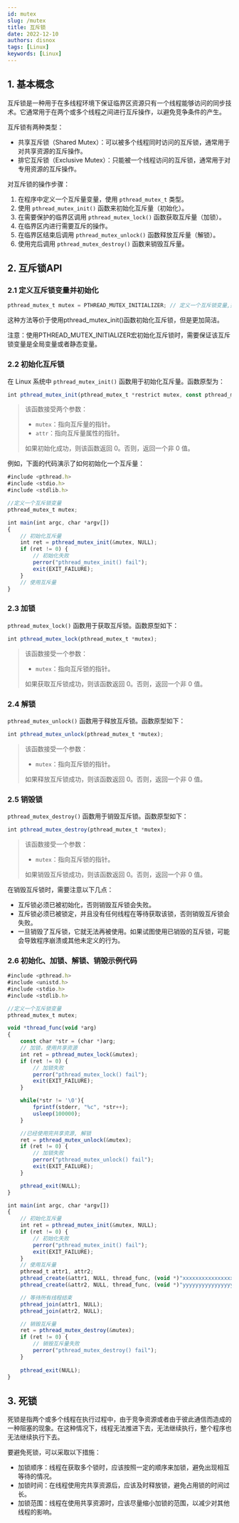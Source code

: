 ```yaml
---
id: mutex
slug: /mutex
title: 互斥锁
date: 2022-12-10
authors: disnox
tags: [Linux]
keywords: [Linux]
---
```


<!-- truncate -->

## 1. 基本概念

互斥锁是一种用于在多线程环境下保证临界区资源只有一个线程能够访问的同步技术。它通常用于在两个或多个线程之间进行互斥操作，以避免竞争条件的产生。

互斥锁有两种类型：

- 共享互斥锁（Shared Mutex）：可以被多个线程同时访问的互斥锁，通常用于对共享资源的互斥操作。
- 排它互斥锁（Exclusive Mutex）：只能被一个线程访问的互斥锁，通常用于对专用资源的互斥操作。

对互斥锁的操作步骤：

1. 在程序中定义一个互斥量变量，使用 `pthread_mutex_t` 类型。
2. 使用 `pthread_mutex_init()` 函数来初始化互斥量（初始化）。
3. 在需要保护的临界区调用 `pthread_mutex_lock()` 函数获取互斥量（加锁）。
4. 在临界区内进行需要互斥的操作。
5. 在临界区结束后调用 `pthread_mutex_unlock()` 函数释放互斥量（解锁）。
6. 使用完后调用 `pthread_mutex_destroy()` 函数来销毁互斥量。

## 2. 互斥锁API

### 2.1 定义互斥锁变量并初始化

```jsx showLineNumbers
pthread_mutex_t mutex = PTHREAD_MUTEX_INITIALIZER; // 定义一个互斥锁变量,并初始化
```

这种方法等价于使用pthread_mutex_init()函数初始化互斥锁，但是更加简洁。

注意：使用PTHREAD_MUTEX_INITIALIZER宏初始化互斥锁时，需要保证该互斥锁变量是全局变量或者静态变量。

### 2.2 初始化互斥锁

在 Linux 系统中 `pthread_mutex_init()` 函数用于初始化互斥量。函数原型为：

```jsx showLineNumbers
int pthread_mutex_init(pthread_mutex_t *restrict mutex, const pthread_mutexattr_t *restrict attr);
```

>该函数接受两个参数：
>- `mutex`：指向互斥量的指针。
>- `attr`：指向互斥量属性的指针。
>
>如果初始化成功，则该函数返回 0。否则，返回一个非 0 值。

例如，下面的代码演示了如何初始化一个互斥量：

```jsx showLineNumbers
#include <pthread.h>
#include <stdio.h>
#include <stdlib.h>

//定义一个互斥锁变量
pthread_mutex_t mutex;

int main(int argc, char *argv[])
{
    // 初始化互斥量
    int ret = pthread_mutex_init(&mutex, NULL);
    if (ret != 0) {
        // 初始化失败
        perror("pthread_mutex_init() fail");
        exit(EXIT_FAILURE);
    }
    // 使用互斥量
}
```

### 2.3 加锁

`pthread_mutex_lock()` 函数用于获取互斥锁。函数原型如下：

```jsx showLineNumbers
int pthread_mutex_lock(pthread_mutex_t *mutex);
```

>该函数接受一个参数：
>- `mutex`：指向互斥锁的指针。
>
>如果获取互斥锁成功，则该函数返回 0。否则，返回一个非 0 值。

### 2.4 解锁

`pthread_mutex_unlock()` 函数用于释放互斥锁。函数原型如下：

```jsx showLineNumbers
int pthread_mutex_unlock(pthread_mutex_t *mutex);
```

>该函数接受一个参数：
>- `mutex`：指向互斥锁的指针。
>
>如果释放互斥锁成功，则该函数返回 0。否则，返回一个非 0 值。

### 2.5 销毁锁

`pthread_mutex_destroy()` 函数用于销毁互斥锁。函数原型如下：

```jsx showLineNumbers
int pthread_mutex_destroy(pthread_mutex_t *mutex);
```

> 该函数接受一个参数：
>
> - `mutex`：指向互斥锁的指针。
>
> 如果销毁互斥锁成功，则该函数返回 0。否则，返回一个非 0 值。

在销毁互斥锁时，需要注意以下几点：

- 互斥锁必须已被初始化，否则销毁互斥锁会失败。
- 互斥锁必须已被锁定，并且没有任何线程在等待获取该锁，否则销毁互斥锁会失败。
- 一旦销毁了互斥锁，它就无法再被使用。如果试图使用已销毁的互斥锁，可能会导致程序崩溃或其他未定义的行为。

### 2.6 初始化、加锁、解锁、销毁示例代码

```jsx showLineNumbers
#include <pthread.h>
#include <unistd.h>
#include <stdio.h>
#include <stdlib.h>

//定义一个互斥锁变量
pthread_mutex_t mutex;

void *thread_func(void *arg)
{
	const char *str = (char *)arg;
	// 加锁，使用共享资源
	int ret = pthread_mutex_lock(&mutex);
	if (ret != 0) {
    	// 加锁失败
        perror("pthread_mutex_lock() fail");
        exit(EXIT_FAILURE);
    }

	while(*str != '\0'){
		fprintf(stderr, "%c", *str++);
		usleep(100000);
	}

	//已经使用完共享资源, 解锁
	ret = pthread_mutex_unlock(&mutex);
	if (ret != 0) {
    	// 加锁失败
        perror("pthread_mutex_unlock() fail");
        exit(EXIT_FAILURE);
    }

	pthread_exit(NULL);
}

int main(int argc, char *argv[])
{
    // 初始化互斥量
    int ret = pthread_mutex_init(&mutex, NULL);
    if (ret != 0) {
        // 初始化失败
        perror("pthread_mutex_init() fail");
		exit(EXIT_FAILURE);
    }
    // 使用互斥量
	pthread_t attr1, attr2;
	pthread_create(&attr1, NULL, thread_func, (void *)"xxxxxxxxxxxxxxxxxxxxxxxxxxxxxxxx\n");
	pthread_create(&attr2, NULL, thread_func, (void *)"yyyyyyyyyyyyyyyyyyyyyyyyyyyyyyyy\n");

	// 等待所有线程结束
    pthread_join(attr1, NULL);
    pthread_join(attr2, NULL);

	// 销毁互斥量
    ret = pthread_mutex_destroy(&mutex);
    if (ret != 0) {
        // 销毁互斥量失败
		perror("pthread_mutex_destroy() fail");
	}
	
	pthread_exit(NULL);
}
```

## 3. 死锁

死锁是指两个或多个线程在执行过程中，由于竞争资源或者由于彼此通信而造成的一种阻塞的现象。在这种情况下，线程无法推进下去，无法继续执行，整个程序也无法继续执行下去。

要避免死锁，可以采取以下措施：

- 加锁顺序：线程在获取多个锁时，应该按照一定的顺序来加锁，避免出现相互等待的情况。
- 加锁时间：在线程使用完共享资源后，应该及时释放锁，避免占用锁的时间过长。
- 加锁范围：线程在使用共享资源时，应该尽量缩小加锁的范围，以减少对其他线程的影响。

